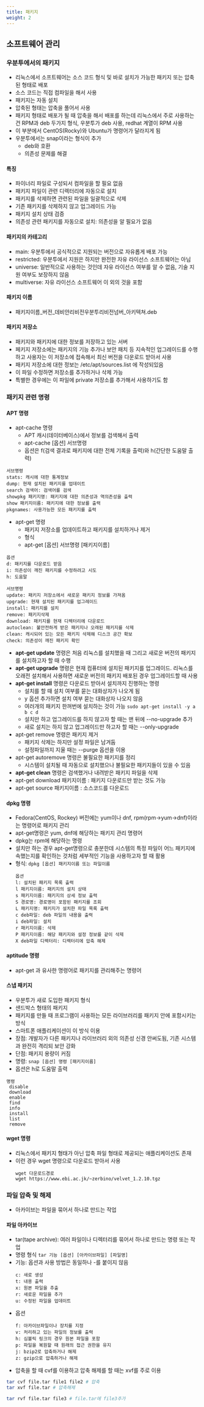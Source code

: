 ```yaml
---
title: 패키지
weight: 2
---
```

## 소프트웨어 관리
### 우분투에서의 패키지
* 리눅스에서 소프트웨어는 소스 코드 형식 및 바로 설치가 가능한 패키지 또는 압축된 형태로 배포
* 소스 코드는 직접 컴파일을 해서 사용
* 패키지는 자동 설치
* 압축된 형태는 압축을 풀어서 사용
* 패키지 형태로 배포가 될 때 압축을 해서 배포를 하는데 리눅스에서 주로 사용하는건 RPM과 deb 두가지 형식, 우분투가 deb 사용, redhat 계열이 RPM 사용
* 이 부분에서 CentOS(Rocky)와 Ubuntu가 명령어가 달라지게 됨
* 우분투에서는 snap이라는 형식이 추가
  * deb와 호환
  * 의존성 문제를 해결

#### 특징
- 파이너리 파일로 구성되서 컴파일을 할 필요 없음
- 패키지 파일이 관련 디렉터리에 자동으로 설치
- 패키지를 삭제하면 관련된 파일을 일괄적으로 삭제
- 기존 패키지를 삭제하지 않고 업그레이드 가능
- 패키지 설치 상태 검증
- 의존성 관련 패키지를 자동으로 설치: 의존성을 알 필요가 없음

#### 패키지의 카테고리
- main: 우분투에서 공식적으로 지원되는 버전으로 자유롭게 배포 가능
- restricted: 우분투에서 지원은 하지만 완전한 자유 라이선스 소프트웨어는 아님
- universe: 일반적으로 사용하는 것인데 자유 라이선스 여부를 알 수 없음, 기술 지원 여부도 보장하지 않음
- multiverse: 자유 라이선스 소프트웨어 이 외의 것을 포함

#### 패키지 이름
- 패키지이름_버전_데비안리비전우분투리비전넘버_아키텍쳐.deb

#### 패키지 저장소
- 패키지와 패키지에 대한 정보를 저장하고 있는 서버
- 페키지 저장소에는 패키지의 기능 추가나 보안 패치 등 지속적인 업그레이드를 수행하고 사용자는 이 저장소에 접속해서 최신 버전을 다운로드 받아서 사용
- 패키지 저장소에 대한 정보는 /etc/apt/sources.list 에 작성되있음
- 이 파일 수정하면 저장소를 추가하거나 삭제 가능
- 특별한 경우에는 이 파일에 private 저장소를 추가해서 사용하기도 함

### 패키지 관련 명령
#### APT 명령
- apt-cache 명령
  - APT 캐시(데이터베이스)에서 정보를 검색해서 출력
  - apt-cache [옵션] 서브명령
  - 옵션은 f(검색 결과로 패키지에 대한 전체 기록을 출력)와 h(간단한 도움말 출력)
```
서브명령
stats: 캐시에 대한 통계정보
dump: 현재 설치된 패키지를 업데이트
search 검색어: 검색어를 검색
showpkg 패키지명: 패키지에 대한 의존성과 역의존성을 출력
show 패키지이름: 패키지에 대한 정보를 출력
pkgnames: 사용가능한 모든 패키지를 출력
```
- apt-get 명령
  - 패키지 저장소를 업데이트하고 패키지를 설치하거나 제거
  - 형식
  - apt-get [옵션] 서브명령 [패키지이름]
```
옵션
d: 패키지를 다운로드 받음
i: 의존성이 깨진 패키지를 수정하려고 시도
h: 도움말

서브명령
update: 패키지 저장소에서 새로운 패키지 정보를 가져옴
upgrade: 현재 설치된 패키지를 업그레이드
install: 패키지를 설치
remove: 패키지삭제
download: 패키지를 현재 디렉터리에 다운로드
autoclean: 불안전하게 받은 패키지나 오래된 패키지를 삭제
clean: 캐시되어 있는 모든 패키지 삭제해 디스크 공간 확보
check: 의존성이 깨진 패키지 확인
```
- **apt-get update** 명령은 처음 리눅스를 설치했을 때 그리고 새로운 버전의 패키지를 설치하고자 할 때 수행
- **apt-get upgrade** 명령은 현재 컴퓨터에 설치된 패키지를 업그레이드. 리눅스를 오래전 설치해서 사용하면 새로운 버전의 패키지 배포된 경우 업그레이드할 때 사용
- **apt-get install** 명령은 다운로드 받아서 설치까지 진행하는 명령
  - 설치를 할 때 설치 여부를 묻는 대화상자가 나오게 됨
  - y 옵션 추가하면 설치 여부 묻는 대화상자 나오지 않음
  - 여러개의 패키지 한꺼번에 설치하는 것이 가능 ```sudo apt-get install -y a b c d```
  - 설치만 하고 업그레이드를 하지 않고자 할 때는 맨 뒤에 --no-upgrade 추가
  - 새로 설치는 하지 않고 업그레이드만 하고자 할 때는 --only-upgrade
- apt-get remove 명령은 패키지 제거
  - 패키지 삭제는 하지만 설정 파일은 남겨둠
  - 설정파일까지 지울 때는 --purge 옵션을 이용
- apt-get autoremove 명령은 불필요한 패키지를 정리
  - 시스템이 설치될 때 자동으로 설치했으나 불필요한 패키지들이 있을 수 있음
- **apt-get clean** 명령은 검색했거나 내려받은 패키지 파일을 삭제
- apt-get download 패키지이름 : 패키지 다운로드만 받는 것도 가능
- apt-get source 패키지이름 : 소스코드를 다운로드

#### dpkg 명령
- Fedora(CentOS, Rockey) 버전에는 yum이나 dnf, rpm(rpm->yum->dnf)이라는 명령어로 패키지 관리
- apt-get명령은 yum, dnf에 해당하는 패키지 관리 명령어
- dpkg는 rpm에 해당하는 명령
- 설치만 하는 경우 apt-get명령으로 충분한데 시스템의 특정 파일이 어느 패키지에 속했는지를 확인하는 것처럼 세부적인 기능을 사용하고자 할 때 활용
- 형식: ```dpkg [옵션] 패키지이름 또는 파일이름```
  ```
  옵션
  l: 설치된 패키지 목록 출력
  l 패키지이름: 패키지의 설치 상태
  s 패키지이름: 패키지의 상세 정보 출력
  S 경로명: 경로명이 포함된 패키지를 조회
  L 패키지명: 패키지가 설치한 파일 목록 출력
  c deb파일: deb 파일의 내용을 출력
  i deb파일: 설치
  r 패키지이름: 삭제
  P 패키지이름: 해당 패키지와 설정 정보를 같이 삭제
  X deb파일 디렉터리: 디렉터리에 압축 해제
  ```
#### aptitude 명령
- apt-get 과 유사한 명령어로 패키지를 관리해주는 명령어

#### 스냅 패키지
- 우분투가 새로 도입한 패키지 형식
- 샌드박스 형태의 패키지
- 패키지를 만들 때 프로그램이 사용하는 모든 라이브러리를 패키지 안에 포함시키는 방식
- 스마트폰 애플리케이션이 이 방식 이용
- 장점: 개발자가 다른 패키지나 라이브러리 외의 의존성 신경 안써도됨, 기존 시스템과 완전히 격리되 보안 강화
- 단점: 패키지 용량이 커짐
- 명령: ```snap [옵션] 명령 [패키지이름]```
- 옵션은 h로 도움말 출력
 ```
명령
  disable
  download
  enable
  find
  info
  install
  list
  remove
```

#### wget 명령
- 리눅스에서 패키지 형태가 아닌 압축 파일 형태로 제공되는 애플리케이션도 존재
- 이런 경우 wget 명령으로 다운로드 받아서 사용
  ```
  wget 다운로드경로
  wget https://www.ebi.ac.jk/~zerbino/velvet_1.2.10.tgz
  ```

### 파일 압축 및 해제
- 아카이브는 파일을 묶어서 하나로 만드는 작업

#### 파일 아카이브
- tar(tape archive): 여러 파일이나 디렉터리를 묶어서 하나로 만드는 명령 또는 작업
- 명령 형식 ```tar 기능 [옵션] [아카이브파일] [파일명]```
- 기능: 옵션과 사용 방법은 동일하나 -를 붙이지 않음
  ```
  c: 새로 생성
  t: 내용 출력
  x: 원본 파일을 추출
  r: 새로운 파일을 추가
  u: 수정된 파일을 업데이트
  ```
- 옵션
  ```
  f: 아카이브파일이나 장치를 지정
  v: 처리하고 있는 파일의 정보를 출력
  h: 심볼릭 링크의 경우 원본 파일을 포함
  p: 파일을 복원할 때 원래의 접근 권한을 유지
  j: bzip2로 압축하거나 해제
  z: gzip으로 압축하거나 해제
  ```
- 압축을 할 때 cvf를 이용하고 압축 해제를 할 때는 xvf를 주로 이용
```bash
tar cvf file.tar file1 file2 # 압축
tar xvf file.tar # 압축해제

tar rvf file.tar file3 # file.tar에 file3추가
```